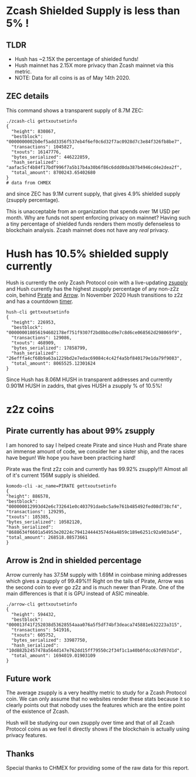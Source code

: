 # Zcash Shielded Supply is less than 5% !

## TLDR

 * Hush has ~2.15X the percentage of shielded funds!
 * Hush mainnet has 2.15X more privacy than Zcash mainnet via this metric.
 * NOTE: Data for all coins is as of May 14th 2020.

## ZEC details

This command shows a transparent supply of 8.7M ZEC:

```
./zcash-cli gettxoutsetinfo
{
  "height": 830867,
  "bestblock": "0000000002b0ef5add3356f537eb4f6ef0c6d32f7ac0928d7c3e84f326fb8be7",
  "transactions": 1045827,
  "txouts": 16147776,
  "bytes_serialized": 446222859,
  "hash_serialized": "aafac5cf4b84f17bdf996f7a5b17b4a30b6f86c6ddd0da387b4946cd4e2dea2f",
  "total_amount": 8700243.65402680
}
# data from CHMEX
```
and since ZEC has 9.1M current supply, that gives 4.9% shielded supply (zsupply percentage).

This is unacceptable from an organization that spends over 1M USD per month. Why are funds not spent enforcing
privacy on mainnet? Having such a tiny percentage of shielded funds renders them mostly defenseless to blockchain analysis. Zcash mainnet does not have any *real* privacy.

# Hush has 10.5% shielded supply currently

Hush is currently the only Zcash Protocol coin with a live-updating <a href="https://myhush.org/supply">zsupply</a> and
Hush currently has the highest zsupply percentage of any non-z2z coin, behind <a href="https://pirate.black">Pirate</a> and <a href="https://arrowchain.io">Arrow</a>. 
In November 2020 Hush transitions to z2z and has a countdown <a href="https://myhush.org/halving">timer</a>.
 
 
```
hush-cli gettxoutsetinfo
{
  "height": 226953,
  "bestblock": "000000018056194602178ef751f9307f2bd8bbcd9e7c8d6ce068562d298069f9",
  "transactions": 129086,
  "txouts": 468909,
  "bytes_serialized": 17858799,
  "hash_serialized": "26efffa4cf68b9a63a1229bd2e7edac69084c4c42f4a5bf840179e1da79f9083",
  "total_amount": 8065525.12301624
}
```

Since Hush has 8.06M HUSH in transparent addresses and currently 0.901M HUSH in zaddrs, that gives HUSH a zsupply % of 10.5%!

# z2z coins

## Pirate currently has about 99% zsupply
 
 I am honored to say I helped create Pirate and since Hush and Pirate share an immense amount of code, we consider her a
 sister ship, and the races have begun! We hope you have been practicing hard!
 
 Pirate was the first z2z coin and currently has 99.92% zsupply!!! Almost all of it's current 156M supply is shielded.
 
  ```
 komodo-cli -ac_name=PIRATE gettxoutsetinfo
{
  "height": 886578,
  "bestblock": "000000012993d42e6c732641e0c403791daebc5a9e761b485492fed08d738cf4",
  "transactions": 129295,
  "txouts": 185385,
  "bytes_serialized": 10582120,
  "hash_serialized": "8688634f6601a54953e20224c7941244443574d4a4859c189e6251c92a903a54",
  "total_amount": 268518.08573661
}
```
 ## Arrow is 2nd in shielded percentage
 
 Arrow currenly has 37.5M supply with 1.69M in coinbase mining addresses which gives a zsupply of 99.49%!!!
 Right on the tails of Pirate, Arrow was the second coin to ever go z2z and is much newer than Pirate.
 One of the main differences is that it is GPU instead of ASIC mineable.
 
```
./arrow-cli gettxoutsetinfo
{
  "height": 594432,
  "bestblock": "000013f41f252038d53628554aaa076a5f5df74bf3deaca745881e632223a315",
  "transactions": 541916,
  "txouts": 605752,
  "bytes_serialized": 33987750,
  "hash_serialized": "10d882b2457478a564d147e762dd15ff79550c2f34f1c1a40b0fdcc63fd97d1d",
  "total_amount": 1694019.01903109
}
 ```

## Future work

The average zsupply is a very healthy metric to study for a Zcash Protocol coin. We can
only assume that no websites render these stats because it so clearly points out that
nobody uses the features which are the entire point of the existence of Zcash.

Hush will be studying our own zsupply over time and that of all Zcash Protocol coins
as we feel it directly shows if the blockchain is actually using privacy features.

## Thanks

Special thanks to CHMEX for providing some of the raw data for this report.
